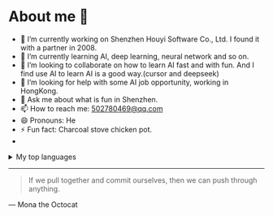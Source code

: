 # About me 👋

<!--
**robinhuang/robinhuang** is a ✨ _special_ ✨ repository because its `README.md` (this file) appears on your GitHub profile.

Here are some ideas to get you started:
-->
- 🔭 I’m currently working on Shenzhen Houyi Software Co., Ltd. I found it with a partner in 2008.
- 🌱 I’m currently learning AI, deep learning, neural network and so on.
- 👯 I’m looking to collaborate on how to learn AI fast and with fun. And I find use AI to learn AI is a good way.(cursor and deepseek)
- 🤔 I’m looking for help with some AI job opportunity, working in HongKong. 
- 💬 Ask me about what is fun in Shenzhen.
- 📫 How to reach me: 502780469@qq.com
- 😄 Pronouns: He
- ⚡ Fun fact: Charcoal stove chicken pot.
- 
<details>
<summary>My top languages</summary>
  
| Rank | THING-TO-RANK |
|-----:|---------------|
|     1| Python        |
|     2| Vue3          |
|     3| C#            |
  
</details>

---
> If we pull together and commit ourselves, then we can push through anything.

— Mona the Octocat
